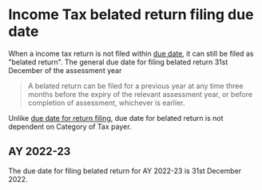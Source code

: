 # Income Tax belated return filing due date

When a income tax return is not filed within [due date](return-filing.md), it can still be filed as "belated return".
The general due date for filing belated return 31st December of the assessment year

> A belated return can be filed for a previous year at any time three months before the expiry of the relevant assessment year, or before completion of assessment, whichever is earlier.

Unlike [due date for return filing](return-filing.md), due date for belated return is not dependent on Category of Tax payer.

## AY 2022-23
The due date for filing belated return for AY 2022-23 is 31st December 2022.